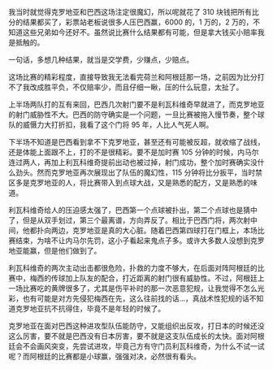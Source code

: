 我当时就觉得克罗地亚和巴西这场注定很魔幻，所以呢就花了 310 块钱把所有比分的结果都买了，彩票站老板说很多人压巴西赢，6000 的，1 万的，2 万的，不知道这些兄弟如今还好不。虽然说比赛什么结果都有可能，但是拿大钱买小赔率我是抵触的。

一句话，多想几种结果，就当是交学费，少赚点，少赔点。

这场比赛的精彩程度，直接导致我无法看完荷兰和阿根廷那一场，之前因为比分打不了我改成胜平负，不仅赔率少，而且仔细一瞅，压的什么玩意，太扯了。

上半场两队打的互有来回，巴西几次射门要不是利瓦科维奇早就进了，而克罗地亚的射门威胁性不大。巴西的防守确实是一个问题，一旦比赛被拖入慢节奏，整个球队的威慑力大打折扣，我看了这个门将 95 年，人比人气死人啊。

下半场不知道是巴西看到拿不下克罗地亚，甚至还有可能被反超，就收缩了战线，还是体能上面跟不上，打的不是很精彩。要不是加时赛 105 分钟的时候，内马尔连过两人，再加上利瓦科维奇提前出动也被过掉，射门成功，整个加时赛确实没什么劲头。然而克罗地亚再次展现出了队伍的魔幻性，115 分钟将比分扳平，当时禁区多是克罗地亚的人，将比赛带入到点球大战，又是熟悉的配方，又是熟悉的味道。

利瓦科维奇给人的压迫感太强了，巴西第一个点球被扑出，第二个点球也是猜中了，但是从双手划过，第三个最离谱，方向弄反了。相比于巴西门将，两次射中间，他都扑向两边，克罗地亚是真的大心脏。随着巴西第四球打在门框上，本场比赛结束，为啥不让内马尔先罚，这小子看起来鬼点子多。或许大多数人没想到克罗地亚能赢，但是他们做到了。

利瓦科维奇的两次主动出击都很危险，扑救的力度不够大，在后面对阵阿根廷的比赛中，梅西的传球加上队友的配合，打近距离的射门很有威胁性。不过，阿根廷上一场比赛吃的黄牌很多了，尤其是伤平补时的那一次恶意犯规，让我觉得不怎么光彩，也有可能是对方先侵犯梅西在先，这么往前找的话...，真战术性犯规的话不知道克罗地亚抗不抗得住，毕竟不是年轻的时候了。

克罗地亚在面对巴西这种进攻型队伍能防守，又能组织出反攻，打日本的时候还没这么厉害，要不就是巴西没有日本厉害，要不就是这支队伍成长的太快。面对阿根廷会不会画风突变，先尝试进攻，毕竟己方有守门员利瓦科维奇，为什么不试一试呢？而阿根廷的比赛都是小球赢，强强对决，必然很有看头。
